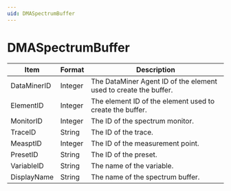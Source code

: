 ```yaml
---
uid: DMASpectrumBuffer
---
```


# DMASpectrumBuffer

| Item        | Format  | Description                                                      |
|-------------|---------|------------------------------------------------------------------|
| DataMinerID | Integer | The DataMiner Agent ID of the element used to create the buffer. |
| ElementID   | Integer | The element ID of the element used to create the buffer.         |
| MonitorID   | Integer | The ID of the spectrum monitor.                                  |
| TraceID     | String  | The ID of the trace.                                             |
| MeasptID    | Integer | The ID of the measurement point.                                 |
| PresetID    | String  | The ID of the preset.                                            |
| VariableID  | String  | The name of the variable.                                        |
| DisplayName | String  | The name of the spectrum buffer.                                 |
